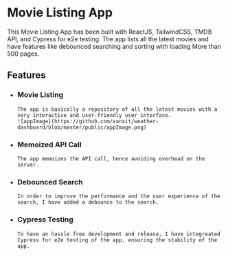 # Movie Listing App

This Movie Listing App has been built with ReactJS, TailwindCSS, TMDB API, and Cypress for e2e testing. The app lists all the latest movies and have features like debounced searching and sorting with loading More than 500 pages.


## Features

- ### Movie Listing
      The app is basically a repository of all the latest movies with a very interactive and user-friendly user interface.
      ![appImage](https://github.com/xanxit/weather-dashboard/blob/master/public/appImage.png)

  
- ### Memoized API Call
      The app memoizes the API call, hence avoiding overhead on the server.

- ### Debounced Search
      In order to improve the performance and the user experience of the search, I have added a debounce to the search.

- ### Cypress Testing
      To have an hassle free development and release, I have integreated Cypress for e2e testing of the app, ensuring the stability of the app.
  
